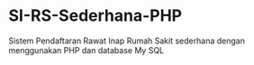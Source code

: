 # SI-RS-Sederhana-PHP
Sistem Pendaftaran Rawat Inap Rumah Sakit sederhana dengan menggunakan PHP dan database My SQL
